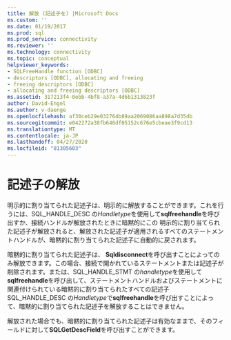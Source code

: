 ```yaml
---
title: 解放 (記述子を) |Microsoft Docs
ms.custom: ''
ms.date: 01/19/2017
ms.prod: sql
ms.prod_service: connectivity
ms.reviewer: ''
ms.technology: connectivity
ms.topic: conceptual
helpviewer_keywords:
- SQLFreeHandle function [ODBC]
- descriptors [ODBC], allocating and freeing
- freeing descriptors [ODBC]
- allocating and freeing descriptors [ODBC]
ms.assetid: 317213f4-0ebb-4bf8-a37a-4d6b1313823f
author: David-Engel
ms.author: v-daenge
ms.openlocfilehash: af30ceb29e032764b89aa2069086aa898a7d35db
ms.sourcegitcommit: e042272a38fb646df05152c676e5cbeae3f9cd13
ms.translationtype: MT
ms.contentlocale: ja-JP
ms.lasthandoff: 04/27/2020
ms.locfileid: "81305603"
---
```

# <a name="freeing-descriptors"></a>記述子の解放
明示的に割り当てられた記述子は、明示的に解放することができます。これを行うには、SQL_HANDLE_DESC の*Handletype*を使用して**sqlfreehandle**を呼び出すか、接続ハンドルが解放されたときに暗黙的にこの 明示的に割り当てられた記述子が解放されると、解放された記述子が適用されるすべてのステートメントハンドルが、暗黙的に割り当てられた記述子に自動的に戻されます。  
  
 暗黙的に割り当てられた記述子は、 **Sqldisconnect**を呼び出すことによってのみ解放できます。この場合、接続で開かれているステートメントまたは記述子が削除されます。または、SQL_HANDLE_STMT の*handletype*を使用して**sqlfreehandle**を呼び出して、ステートメントハンドルおよびステートメントに関連付けられている暗黙的に割り当てられたすべての記述子 SQL_HANDLE_DESC の*Handletype*で**sqlfreehandle**を呼び出すことによって、暗黙的に割り当てられた記述子を解放することはできません。  
  
 解放された場合でも、暗黙的に割り当てられた記述子は有効なままで、そのフィールドに対して**SQLGetDescField**を呼び出すことができます。
